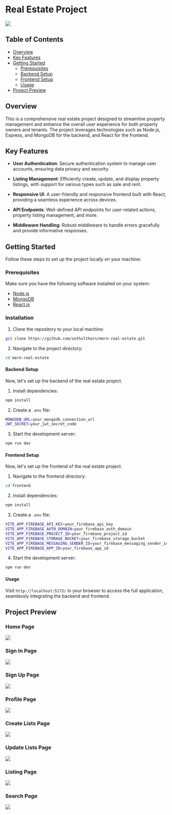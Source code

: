 # Real Estate Project

![](/assets/home.png)

## Table of Contents

- [Overview](#overview)
- [Key Features](#key-features)
- [Getting Started](#getting-started)
  - [Prerequisites](#prerequisites)
  - [Backend Setup](#backend-setup)
  - [Frontend Setup](#frontend-setup)
  - [Usage](#usage)
- [Project Preview](#project-preview)

## Overview

This is a comprehensive real estate project designed to streamline property management and enhance the overall user experience for both property owners and tenants. The project leverages technologies such as Node.js, Express, and MongoDB for the backend, and React for the frontend.

## Key Features

- **User Authentication**: Secure authentication system to manage user accounts, ensuring data privacy and security.
- **Listing Management**: Efficiently create, update, and display property listings, with support for various types such as sale and rent.

- **Responsive UI**: A user-friendly and responsive frontend built with React, providing a seamless experience across devices.

- **API Endpoints**: Well-defined API endpoints for user-related actions, property listing management, and more.

- **Middleware Handling**: Robust middleware to handle errors gracefully and provide informative responses.

## Getting Started

Follow these steps to set up the project locally on your machine:

### Prerequisites

Make sure you have the following software installed on your system:

- [Node.js](https://nodejs.org/)
- [MongoDB](https://www.mongodb.com/)
- [React.js](https://react.dev/)

### Installation

1. Clone the repository to your local machine:

```bash
git clone https://github.com/sothulthorn/mern-real-estate.git
```

2. Navigate to the project directory:

```bash
cd mern-real-estate
```

#### Backend Setup

Now, let's set up the backend of the real estate project.

1. Install dependencies:

```bash
npm install
```

2. Create a `.env` file:

```bash
MONGODB_URL=your_mongodb_connection_url
JWT_SECRET=your_jwt_secret_code
```

3. Start the development server:

```bash
npm run dev
```

#### Frontend Setup

Now, let's set up the frontend of the real estate project.

1. Navigate to the frontend directory:

```bash
cd frontend
```

2. Install dependencies:

```bash
npm install
```

3. Create a `.env` file:

```bash
VITE_APP_FIREBASE_API_KEY=your_firebase_api_key
VITE_APP_FIREBASE_AUTH_DOMAIN=your_firebase_auth_domain
VITE_APP_FIREBASE_PROJECT_ID=your_firebase_project_id
VITE_APP_FIREBASE_STORAGE_BUCKET=your_firebase_storage_bucket
VITE_APP_FIREBASE_MESSAGING_SENDER_ID=your_firebase_messaging_sender_id
VITE_APP_FIREBASE_APP_ID=your_firebase_app_id
```

4. Start the development server:

```bash
npm run dev
```

#### Usage

Visit `http://localhost:5173/` in your browser to access the full application, seamlessly integrating the backend and frontend.

## Project Preview

### Home Page

![](/assets/home-page.gif)

### Sign In Page

![](/assets/sign-in.png)

### Sign Up Page

![](/assets/sign-up.png)

### Profile Page

![](/assets/profile.png)

### Create Lists Page

![](/assets/creating-list.png)

### Update Lists Page

![](/assets/updating-list.png)

### Listing Page

![](/assets/listing.png)

### Search Page

![](/assets/search-page.png)
